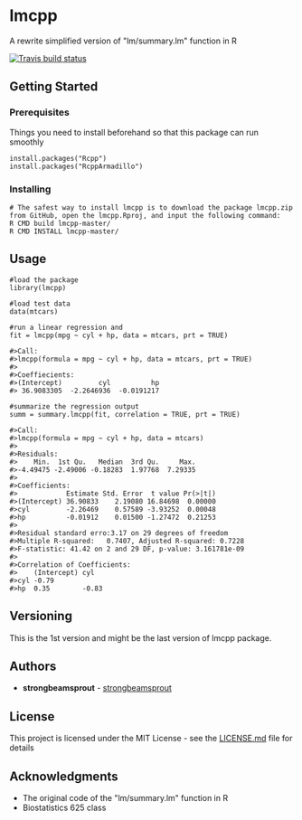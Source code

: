 # lmcpp
A rewrite simplified version of "lm/summary.lm" function in R
  <!-- badges: start -->
  [![Travis build status](https://travis-ci.org/strongbeamsprout/lmcpp.svg?branch=master)](https://travis-ci.org/strongbeamsprout/lmcpp)
  <!-- badges: end -->

## Getting Started

### Prerequisites

Things you need to install beforehand so that this package can run smoothly

```
install.packages("Rcpp")
install.packages("RcppArmadillo")
```

### Installing

```
# The safest way to install lmcpp is to download the package lmcpp.zip from GitHub, open the lmcpp.Rproj, and input the following command:
R CMD build lmcpp-master/
R CMD INSTALL lmcpp-master/
```

## Usage

```
#load the package
library(lmcpp)

#load test data
data(mtcars)

#run a linear regression and 
fit = lmcpp(mpg ~ cyl + hp, data = mtcars, prt = TRUE)

#>Call:
#>lmcpp(formula = mpg ~ cyl + hp, data = mtcars, prt = TRUE)
#>
#>Coeffiecients:
#>(Intercept)         cyl          hp 
#> 36.9083305  -2.2646936  -0.0191217 

#summarize the regression output
summ = summary.lmcpp(fit, correlation = TRUE, prt = TRUE)

#>Call:
#>lmcpp(formula = mpg ~ cyl + hp, data = mtcars)
#>
#>Residuals:
#>    Min.  1st Qu.   Median  3rd Qu.     Max. 
#>-4.49475 -2.49006 -0.18283  1.97768  7.29335 
#>
#>Coefficients:
#>            Estimate Std. Error  t value Pr(>|t|)
#>(Intercept) 36.90833    2.19080 16.84698  0.00000
#>cyl         -2.26469    0.57589 -3.93252  0.00048
#>hp          -0.01912    0.01500 -1.27472  0.21253
#>
#>Residual standard erro:3.17 on 29 degrees of freedom
#>Multiple R-squared:	0.7407,	Adjusted R-squared:	0.7228
#>F-statistic: 41.42 on 2 and 29 DF, p-value: 3.161781e-09
#>
#>Correlation of Coefficients:
#>    (Intercept) cyl  
#>cyl -0.79            
#>hp  0.35        -0.83
```

## Versioning

This is the 1st version and might be the last version of lmcpp package.

## Authors

* **strongbeamsprout** - [strongbeamsprout](https://github.com/strongbeamsprout)

## License

This project is licensed under the MIT License - see the [LICENSE.md](LICENSE.md) file for details

## Acknowledgments

* The original code of the "lm/summary.lm" function in R
* Biostatistics 625 class
